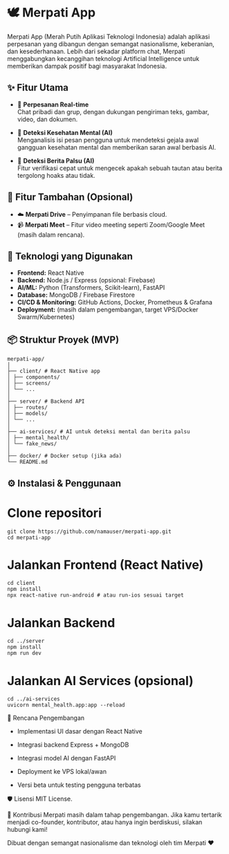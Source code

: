# 🕊️ Merpati App

Merpati App (Merah Putih Aplikasi Teknologi Indonesia) adalah aplikasi perpesanan yang dibangun dengan semangat nasionalisme, keberanian, dan kesederhanaan. Lebih dari sekadar platform chat, Merpati menggabungkan kecanggihan teknologi Artificial Intelligence untuk memberikan dampak positif bagi masyarakat Indonesia.

## ✨ Fitur Utama

- 💬 **Perpesanan Real-time**  
  Chat pribadi dan grup, dengan dukungan pengiriman teks, gambar, video, dan dokumen.

- 🧠 **Deteksi Kesehatan Mental (AI)**  
  Menganalisis isi pesan pengguna untuk mendeteksi gejala awal gangguan kesehatan mental dan memberikan saran awal berbasis AI.

- 📰 **Deteksi Berita Palsu (AI)**  
  Fitur verifikasi cepat untuk mengecek apakah sebuah tautan atau berita tergolong hoaks atau tidak.

## 🌱 Fitur Tambahan (Opsional)

- ☁️ **Merpati Drive** – Penyimpanan file berbasis cloud.  
- 📹 **Merpati Meet** – Fitur video meeting seperti Zoom/Google Meet (masih dalam rencana).

## 🚀 Teknologi yang Digunakan

- **Frontend:** React Native  
- **Backend:** Node.js / Express (opsional: Firebase)  
- **AI/ML:** Python (Transformers, Scikit-learn), FastAPI  
- **Database:** MongoDB / Firebase Firestore  
- **CI/CD & Monitoring:** GitHub Actions, Docker, Prometheus & Grafana  
- **Deployment:** (masih dalam pengembangan, target VPS/Docker Swarm/Kubernetes)

## 📦 Struktur Proyek (MVP)

```
merpati-app/
│
├── client/ # React Native app
│ ├── components/
│ ├── screens/
│ └── ...
│
├── server/ # Backend API
│ ├── routes/
│ ├── models/
│ └── ...
│
├── ai-services/ # AI untuk deteksi mental dan berita palsu
│ ├── mental_health/
│ └── fake_news/
│
├── docker/ # Docker setup (jika ada)
└── README.md
```

## ⚙️ Instalasi & Penggunaan

# Clone repositori
```
git clone https://github.com/namauser/merpati-app.git
cd merpati-app
```

# Jalankan Frontend (React Native)
```
cd client
npm install
npx react-native run-android # atau run-ios sesuai target
```

# Jalankan Backend
```
cd ../server
npm install
npm run dev
```

# Jalankan AI Services (opsional)
```
cd ../ai-services
uvicorn mental_health.app:app --reload
```

📌 Rencana Pengembangan
 - Implementasi UI dasar dengan React Native

 - Integrasi backend Express + MongoDB

 - Integrasi model AI dengan FastAPI

 - Deployment ke VPS lokal/awan

 - Versi beta untuk testing pengguna terbatas

🛡️ Lisensi
MIT License. 

🤝 Kontribusi
Merpati masih dalam tahap pengembangan. Jika kamu tertarik menjadi co-founder, kontributor, atau hanya ingin berdiskusi, silakan hubungi kami!

Dibuat dengan semangat nasionalisme dan teknologi oleh tim Merpati ❤️
